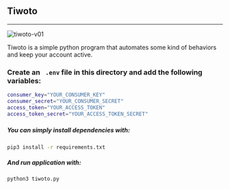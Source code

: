 ## Tiwoto
-------------

![tiwoto-v01](https://user-images.githubusercontent.com/39417235/141679312-370c5f4c-fb86-4512-8032-02df39823537.gif)



Tiwoto is a simple python program that automates some kind of behaviors and keep your account active.


### Create an ` .env` file in this directory and add the following variables:
```bash
consumer_key="YOUR_CONSUMER_KEY"
consumer_secret="YOUR_CONSUMER_SECRET"
access_token="YOUR_ACCESS_TOKEN"
access_token_secret="YOUR_ACCESS_TOKEN_SECRET"
```
##### You can simply install dependencies with:　

```bash
pip3 install -r requirements.txt
```

##### And run application with:
```bash
python3 tiwoto.py
```
